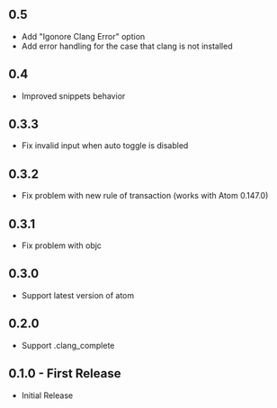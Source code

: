 ## 0.5
* Add "Igonore Clang Error" option
* Add error handling for the case that clang is not installed

## 0.4
* Improved snippets behavior

## 0.3.3
* Fix invalid input when auto toggle is disabled

## 0.3.2
* Fix problem with new rule of transaction (works with Atom 0.147.0)

## 0.3.1
* Fix problem with objc

## 0.3.0
* Support latest version of atom

## 0.2.0
* Support .clang_complete

## 0.1.0 - First Release
* Initial Release
